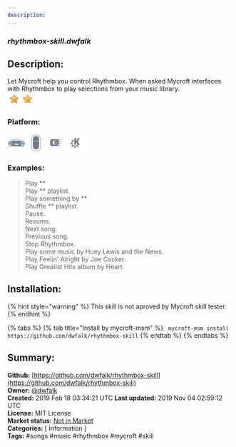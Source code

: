 ```yaml
---
description: 
---
```


### _rhythmbox-skill.dwfalk_  
## Description:  
Let Mycroft help you control Rhythmbox. When asked Mycroft interfaces with Rhythmbox to play selections from your music library.  
![](../.gitbook/assets/star.png)![](../.gitbook/assets/star.png)  
### Platform:  
 ![Mark I](../.gitbook/assets/mark-1-icon.png)  ![Mark II](../.gitbook/assets/mark-2-icon.png)  ![Picroft](../.gitbook/assets/picroft-icon.png)  ![plasmoid](../.gitbook/assets/kde.png)   
### Examples:  
> Play **  
> Play ** playlist.  
> Play something by **  
> Shuffle ** playlist.  
> Pause.  
> Resume.  
> Next song.  
> Previous song.  
> Stop Rhythmbox.  
> Play some music by Huey Lewis and the News.  
> Play Feelin' Alright by Joe Cocker.  
> Play Greatist Hits album by Heart.  
  
## Installation:  
{% hint style="warning" %}
This skill is not aproved by Mycroft skill tester.
{% endhint %}
    
{% tabs %}
{% tab title="Install by mycroft-msm" %}
``` mycroft-msm install https://github.com/dwfalk/rhythmbox-skill```
{% endtab %}
  {% endtabs %}
    
## Summary:  
**Github:** [https://github.com/dwfalk/rhythmbox-skill](https://github.com/dwfalk/rhythmbox-skill)  
**Owner:** [@dwfalk](https://github.com/dwfalk)  
**Created:** 2019 Feb 18 03:34:21 UTC  **Last updated:** 2019 Nov 04 02:59:12 UTC  
**License:** MIT License  
**Market status:** [Not in Market](https://market.mycroft.ai/skill/)  
**Categories:** [ Information ]   
**Tags:** \#songs \#music \#rhythmbox \#mycroft \#skill   
